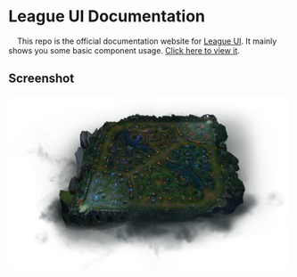# League UI Documentation

&nbsp;&nbsp;&nbsp;&nbsp;This repo is the official documentation website for [League UI](https://github.com/yingjieweb/league-ui).
It mainly shows you some basic component usage. [Click here to view it](https://github.com/yingjieweb/league-ui).
 
 ## Screenshot
 ![](shot/home.png)